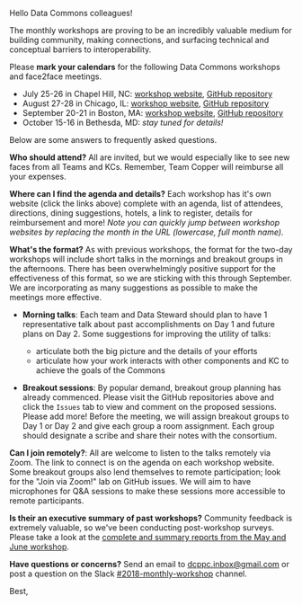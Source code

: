 Hello Data Commons colleagues! 

The monthly workshops are proving to be an incredibly valuable medium for building community, making connections, and surfacing technical and conceptual barriers to interoperability. 

Please **mark your calendars** for the following Data Commons workshops and face2face meetings. 

 * July 25-26 in Chapel Hill, NC: [workshop website](http://nih-data-commons.us/2018-july-workshop/), [GitHub repository](https://github.com/dcppc/2018-july-workshop) 
 * August 27-28 in Chicago, IL: [workshop website](http://nih-data-commons.us/2018-august-workshop/), [GitHub repository](https://github.com/dcppc/2018-august-workshop)  
 * September 20-21 in Boston, MA: [workshop website](http://nih-data-commons.us/2018-september-workshop/), [GitHub repository](https://github.com/dcppc/2018-september-workshop)
 * October 15-16 in Bethesda, MD: _stay tuned for details!_
 
Below are some answers to frequently asked questions. 

**Who should attend?** All are invited, but we would especially like to see new faces from all Teams and KCs. Remember, Team Copper will reimburse all your expenses. 

**Where can I find the agenda and details?** Each workshop has it's own website (click the links above) complete with an agenda, list of attendees, directions, dining suggestions, hotels, a link to register, details for reimbursement and more! _Note you can quickly jump between workshop websites by replacing the month in the URL (lowercase, full month name)._ 

**What's the format?** As with previous workshops, the format for the two-day workshops will include short talks in the mornings and breakout groups in the afternoons. There has been overwhelmingly positive support for the effectiveness of this format, so we are sticking with this through September. We are incorporating as many suggestions as possible to make the meetings more effective.

*  **Morning talks**: Each team and Data Steward should plan to have 1 representative talk about past accomplishments on Day 1 and future plans on Day 2. Some suggestions for improving the utility of talks:
   - articulate both the big picture and the details of your efforts
   - articulate how your work interacts with other components and KC to achieve the goals of the Commons

*  **Breakout sessions**: By popular demand, breakout group planning has already commenced. Please visit the GitHub repositories above and click the `Issues` tab to view and comment on the proposed sessions. Please add more! Before the meeting, we will assign breakout groups to Day 1 or Day 2 and give each group a room assignment. Each group should designate a scribe and share their notes with the consortium. 

**Can I join remotely?**: All are welcome to listen to the talks remotely via Zoom. The link to connect is on the agenda on each workshop website. Some breakout groups also lend themselves to remote participation; look for the "Join via Zoom!" lab on GitHub issues. We will aim to have microphones for Q&A sessions to make these sessions more accessible to remote participants.

**Is their an executive summary of past workshops?** Community feedback is extremely valuable, so we've been conducting post-workshop surveys. Please take a look at the [complete and summary reports from the May and June workshop](https://github.com/dcppc/internal/tree/master/Assessment). 

**Have questions or concerns?** Send an email to <dcppc.inbox@gmail.com> or post a question on the Slack [#2018-monthly-workshop](https://nih-dcppc.slack.com/messages/CAMLGP27N/convo/GANQFSGAD-1528381202.000599/) channel.

Best,
